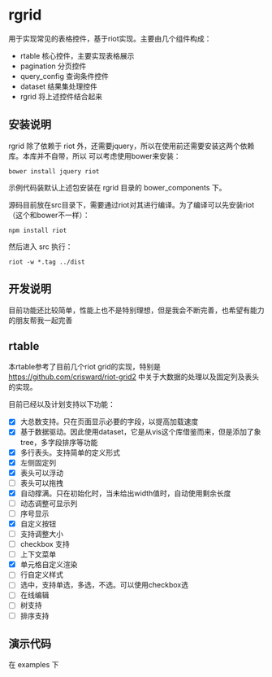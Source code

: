 # rgrid

用于实现常见的表格控件，基于riot实现。主要由几个组件构成：

* rtable 核心控件，主要实现表格展示
* pagination 分页控件
* query_config 查询条件控件
* dataset 结果集处理控件
* rgrid 将上述控件结合起来

## 安装说明

rgrid 除了依赖于 riot 外，还需要jquery，所以在使用前还需要安装这两个依赖库。本库并不自带，所以
可以考虑使用bower来安装：

```
bower install jquery riot
```

示例代码装默认上述包安装在 rgrid 目录的 bower_components 下。

源码目前放在src目录下，需要通过riot对其进行编译。为了编译可以先安装riot（这个和bower不一样）：

```
npm install riot
```

然后进入 src 执行：

```
riot -w *.tag ../dist
```

## 开发说明

目前功能还比较简单，性能上也不是特别理想，但是我会不断完善，也希望有能力的朋友帮我一起完善

## rtable

本rtable参考了目前几个riot grid的实现，特别是 https://github.com/crisward/riot-grid2
中关于大数据的处理以及固定列及表头的实现。

目前已经以及计划支持以下功能：

- [X] 大总数支持。只在页面显示必要的字段，以提高加载速度
- [X] 基于数据驱动。因此使用dataset，它是从vis这个库借鉴而来，但是添加了象tree，多字段排序等功能
- [X] 多行表头。支持简单的定义形式
- [X] 左侧固定列
- [X] 表头可以浮动
- [ ] 表头可以拖拽
- [X] 自动撑满。只在初始化时，当未给出width值时，自动使用剩余长度
- [ ] 动态调整可显示列
- [ ] 序号显示
- [X] 自定义按钮
- [ ] 支持调整大小
- [ ] checkbox 支持
- [ ] 上下文菜单
- [X] 单元格自定义渲染
- [ ] 行自定义样式
- [ ] 选中，支持单选，多选，不选。可以使用checkbox选
- [ ] 在线编辑
- [ ] 树支持
- [ ] 排序支持

## 演示代码

在 examples 下
